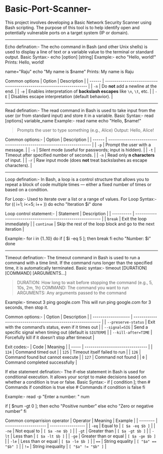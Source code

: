 # Basic-Port-Scanner-
This project involves developing a Basic Network Security Scanner using Bash scripting. The purpose of this tool is to help identify open and potentially vulnerable ports on a target system (IP or domain). 

________________________________________________________________________________________________________________________________________________________________________________________________________________
Echo defination:- The echo command in Bash (and other Unix shells) is used to display a line of text or a variable value to the terminal or standard output.
Basic Syntax:- 
                echo [option] [string]
Example:- echo "Hello, world!"
Prints: Hello, world! 

name="Raju"
echo "My name is $name"
Prints: My name is Raju 

Common options 
| Option | Description                                                           |
| ------ | --------------------------------------------------------------------- |
| `-n`   | Do **not** add a newline at the end.                                  |
| `-e`   | Enables interpretation of **backslash escapes** like `\n`, `\t`, etc. |
| `-E`   | Disables escape interpretation (default behavior).                    |

________________________________________________________________________________________________________________________________________________________________________________________________________________
Read defination:- The read command in Bash is used to take input from the user (or from standard input) and store it in a variable.
Basic Syntax:- read [options] variable_name
Example:- 
          read name
          echo "Hello, $name!"
          
>Prompts the user to type something (e.g., Alice)
>Output: Hello, Alice!

Common options:- 
| Option | Description                                                           |
| ------ | --------------------------------------------------------------------- |
| `-p`   | Prompt the user with a message.                                       |
| `-s`   | Silent mode (useful for passwords; input is hidden).                  |
| `-t`   | Timeout after specified number of seconds.                            |
| `-n`   | Read only **n characters** of input.                                  |
| `-r`   | Raw input mode (does **not** treat backslashes as escape characters). |

________________________________________________________________________________________________________________________________________________________________________________________________________________
Loop defination:- In Bash, a loop is a control structure that allows you to repeat a block of code multiple times — either a fixed number of times or based on a condition.

For Loop:- Used to iterate over a list or a range of values.
For Loop Syntax:- 
         for (( i=1; i<=5; i++ ))
         do
           echo "Iteration $i"
         done

Loop control statement:- 
| Statement  | Description                                                  |
| ---------- | ------------------------------------------------------------ |
| `break`    | Exit the loop immediately                                    |
| `continue` | Skip the rest of the loop block and go to the next iteration |

Example:-
        for i in {1..10}
        do
          if [ $i -eq 5 ]; then
            break
          fi
          echo "Number: $i"
        done

________________________________________________________________________________________________________________________________________________________________________________________________________________
Timeout defination:- The timeout command in Bash is used to run a command with a time limit. If the command runs longer than the specified time, it is automatically terminated.
Basic syntax:-
            timeout [DURATION] [COMMAND] [ARGUMENTS...]
            
>DURATION: How long to wait before stopping the command (e.g., 5, 10s, 2m, 1h)
>COMMAND: The command you want to run
>ARGUMENTS: Any arguments passed to the command

Example:- timeout 3 ping google.com
This will run ping google.com for 3 seconds, then stop it.

Common options:-
| Option              | Description                                                   |
| ------------------- | ------------------------------------------------------------- |
| `--preserve-status` | Exit with the command’s status, even if it times out          |
| `--signal=SIG`      | Send a specific signal when timing out (default is `SIGTERM`) |
| `--kill-after=TIME` | Forcefully kill if it doesn’t stop after timeout              |

Exit codes:-
| Code  | Meaning                          |
| ----- | -------------------------------- |
| `124` | Command timed out                |
| `125` | Timeout itself failed to run     |
| `126` | Command found but cannot execute |
| `127` | Command not found                |
| `0`   | Command completed successfully   |


If else statement defination:- The if-else statement in Bash is used for conditional execution. It allows your script to make decisions based on whether a condition is true or false.
Basic Syntax:- 
             if [ condition ]; then
                 # Commands if condition is true
             else
                 # Commands if condition is false
             fi

Example:- 
read -p "Enter a number: " num

if [ $num -gt 0 ]; then
    echo "Positive number"
else
    echo "Zero or negative number"
fi

Common comparrision operator 
| Operator | Meaning               | Example            |
| -------- | --------------------- | ------------------ |
| `-eq`    | Equal to              | `[ $a -eq $b ]`    |
| `-ne`    | Not equal to          | `[ $a -ne $b ]`    |
| `-gt`    | Greater than          | `[ $a -gt $b ]`    |
| `-lt`    | Less than             | `[ $a -lt $b ]`    |
| `-ge`    | Greater than or equal | `[ $a -ge $b ]`    |
| `-le`    | Less than or equal    | `[ $a -le $b ]`    |
| `==`     | String equality       | `[ "$a" == "$b" ]` |
| `!=`     | String inequality     | `[ "$a" != "$b" ]` |

